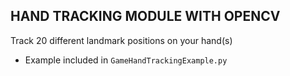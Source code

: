 ## HAND TRACKING MODULE WITH OPENCV

Track 20 different landmark positions on your hand(s)

* Example included in ```GameHandTrackingExample.py```